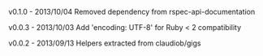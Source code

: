 v0.1.0  - 2013/10/04 Removed dependency from rspec-api-documentation

v0.0.3  - 2013/10/03 Add 'encoding: UTF-8' for Ruby < 2 compatibility

v0.0.2  - 2013/09/13 Helpers extracted from claudiob/gigs